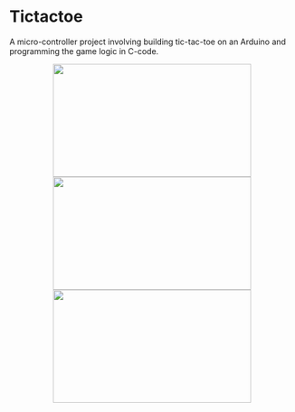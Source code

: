 # Tictactoe
A micro-controller project involving building tic-tac-toe on an Arduino and programming the game logic in C-code.

<p align="center">
  <img src="http://i.imgur.com/LlLhrrF.jpg" width="350" height="200"/>
  <img src="http://i.imgur.com/P38vnHg.jpg" width="350" height="200"/>
  <img src="https://raw.githubusercontent.com/JohnAODowd/Tictactoe/master/Main/Visual%20Media/Images/image1.JPG" width="350" height="200"/>
</p>
